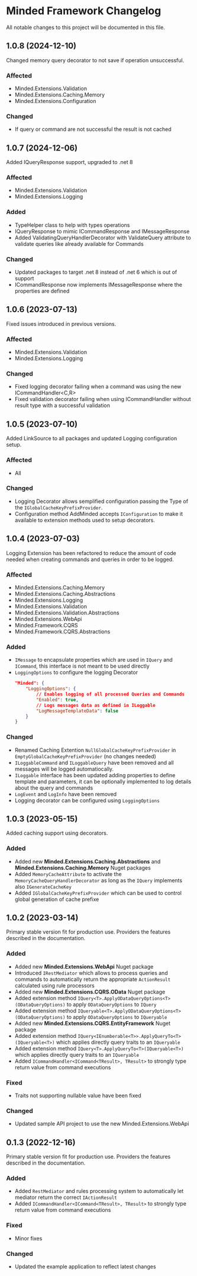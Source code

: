 # Minded Framework Changelog

All notable changes to this project will be documented in this file.

## 1.0.8 (2024-12-10)
Changed memory query decorator to not save if operation unsuccessful.

### Affected
* Minded.Extensions.Validation
* Minded.Extensions.Caching.Memory
* Minded.Extensions.Configuration

### Changed
* If query or command are not successful the result is not cached


## 1.0.7 (2024-12-06)
Added IQueryResponse support, upgraded to .net 8

### Affected
* Minded.Extensions.Validation
* Minded.Extensions.Logging

### Added
* TypeHelper class to help with types operations
* IQueryResponse to mimic ICommandResponse and IMessageResponse
* Added ValidatingQueryHandlerDecorator with ValidateQuery attribute to validate queries like already available for Commands

### Changed
* Updated packages to target .net 8 instead of .net 6 which is out of support
* ICommandResponse now implements IMessageResponse where the properties are defined


## 1.0.6 (2023-07-13)
Fixed issues introduced in previous versions.

### Affected
* Minded.Extensions.Validation
* Minded.Extensions.Logging

### Changed
* Fixed logging decorator failing when a command was using the new ICommandHandler<C,R>
* Fixed validation decorator failing when using ICommandHandler without result type with a successful validation


## 1.0.5 (2023-07-10)
Added LinkSource to all packages and updated Logging configuration setup.

### Affected
* All

### Changed

* Logging Decorator allows semplified configuration passing the Type of the `IGlobalCacheKeyPrefixProvider`.
* Configuration method AddMinded accepts `IConfiguration` to make it available to extension methods used to setup decorators.


## 1.0.4 (2023-07-03)
Logging Extension has been refactored to reduce the amount of code needed when creating commands and queries in order to be logged. 

### Affected
* Minded.Extensions.Caching.Memory
* Minded.Extensions.Caching.Abstractions
* Minded.Extensions.Logging
* Minded.Extensions.Validation
* Minded.Extensions.Validation.Abstractions
* Minded.Extensions.WebApi
* Minded.Framework.CQRS
* Minded.Framework.CQRS.Abstractions

### Added
* `IMessage` to encapsulate properties which are used in `IQuery` and `ICommand`, this interface is not meant to be used directly
* `LoggingOptions` to configure the logging Decorator
    ````json
    "Minded": {
        "LoggingOptions": {
            // Enables logging of all processed Queries and Commands
            "Enabled": true,
            // Logs messages data as defined in ILoggable
            "LogMessageTemplateData": false
        }
    }
    ````

### Changed

* Renamed Caching Extention `NullGlobalCacheKeyPrefixProvider` in `EmptyGlobalCacheKeyPrefixProvider` (no changes needed)
* `ILoggableCommand` and `ILoggableQuery` have been removed and all messages will be logged automatiocally.
* `ILoggable` interface has been updated adding properties to define template and parameters, it can be optionally implemented to log details about the query and commands
* `LogEvent` and `LogInfo` have been removed
* Logging decorator can be configured using `LoggingOptions`


## 1.0.3 (2023-05-15)
Added caching support using decorators.

### Added
* Added new __Minded.Extensions.Caching.Abstractions__ and __Minded.Extensions.Caching.Memory__ Nuget packages
* Added `MemoryCacheAttribute` to activate the `MemoryCacheQueryHandlerDecorator` as long as the `IQuery` implements also `IGenerateCacheKey`
* Added `IGlobalCacheKeyPrefixProvider` which can be used to control global generation of cache prefixe


## 1.0.2 (2023-03-14)

Primary stable version fit for production use.
Providers the features described in the documentation.

### Added
* Added new __Minded.Extensions.WebApi__ Nuget package
* Introduced `IRestMediator` which allows to process queries and commands to automatically return the appropriate `ActionResult` calculated using rule processors
* Added new __Minded.Extensions.CQRS.OData__ Nuget package
* Added extension method `IQuery<T>.ApplyODataQueryOptions<T>(ODataQueryOptions)` to apply `ODataQueryOptions` to `IQuery`
* Added extension method `IQueryable<T>.ApplyODataQueryOptions<T>(ODataQueryOptions)` to apply `ODataQueryOptions` to `IQueryable`
* Added new __Minded.Extensions.CQRS.EntityFramework__ Nuget package
* Added extension method `IQuery<IEnumberable<T>>.ApplyQueryTo<T>(IQueryable<T>)` which applies directly query traits to an `IQueryable`
* Added extension method `IQuery<T>.ApplyQueryTo<T>(IQueryable<T>)` which applies directly query traits to an `IQueryable`
* Added `ICommandHandler<ICommand<TResult>, TResult>` to strongly type return value from command executions

### Fixed

* Traits not supporting nullable value have been fixed

### Changed

* Updated sample API project to use the new Minded.Extensions.WebApi


## 0.1.3 (2022-12-16)

Primary stable version fit for production use.
Providers the features described in the documentation.

### Added

* Added `RestMediator` and rules processing system to automatically let mediator return the correct `IActionResult`
* Added `ICommandHandler<ICommand<TResult>, TResult>` to strongly type return value from command executions

### Fixed

* Minor fixes

### Changed

* Updated the example application to reflect latest changes

